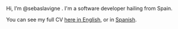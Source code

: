 Hi, I’m @sebaslavigne . I'm a software developer hailing from Spain.

You can see my full CV [here in English](https://sebaslavigne.github.io/cv/), or in [Spanish](https://sebaslavigne.github.io/cves/).

